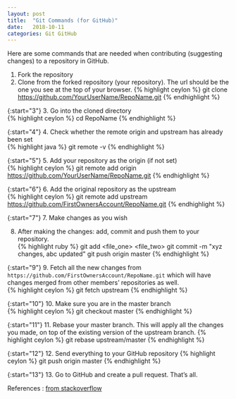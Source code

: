 ```yaml
---
layout: post
title:  "Git Commands (for GitHub)"
date:   2018-10-11
categories: Git GitHub
---
```


Here are some commands that are needed when contributing (suggesting changes) to a repository in GitHub.

1. Fork the repository  
2. Clone from the forked repository (your repository). The url should be the one you see at the top of your browser.
{% highlight ceylon %}
git clone https://github.com/YourUserName/RepoName.git
{% endhighlight %}

{:start="3"}
3. Go into the cloned directory  
{% highlight ceylon %}
cd RepoName
{% endhighlight %}

{:start="4"}
4. Check whether the remote origin and upstream has already been set  
{% highlight java %}
git remote -v
{% endhighlight %}

{:start="5"}
5. Add your repository as the origin (if not set)  
{% highlight ceylon %}
git remote add origin https://github.com/YourUserName/RepoName.git
{% endhighlight %}

{:start="6"}
6. Add the original repository as the upstream  
{% highlight ceylon %}
git remote add upstream https://github.com/FirstOwnersAccount/RepoName.git
{% endhighlight %}

{:start="7"}
7. Make changes as you wish  

8. After making the changes: add, commit and push them to your repository.  	
{% highlight ruby %}
git add <file_one> <file_two> 
git commit -m "xyz changes, abc updated" 
git push origin master
{% endhighlight %}

{:start="9"}
9. Fetch all the new changes from `https://github.com/FirstOwnersAccount/RepoName.git` which will have changes merged from other members’ repositories as well.  
{% highlight ceylon %}
git fetch upstream
{% endhighlight %}

{:start="10"}
10. Make sure you are in the master branch  
{% highlight ceylon %}
git checkout master
{% endhighlight %}

{:start="11"}
11. Rebase your master branch. This will apply all the changes you made, on top of the existing version of the upstream branch.
{% highlight ceylon %}
git rebase upstream/master
{% endhighlight %}

{:start="12"}
12. Send everything to your GitHub repository
{% highlight ceylon %}
git push origin master
{% endhighlight %}

{:start="13"}
13. Go to GitHub and create a pull request. That’s all.

References : [from stackoverflow][stackoverflow-answer] 

[stackoverflow-answer]: https://stackoverflow.com/questions/7244321/how-do-i-update-a-github-forked-repository